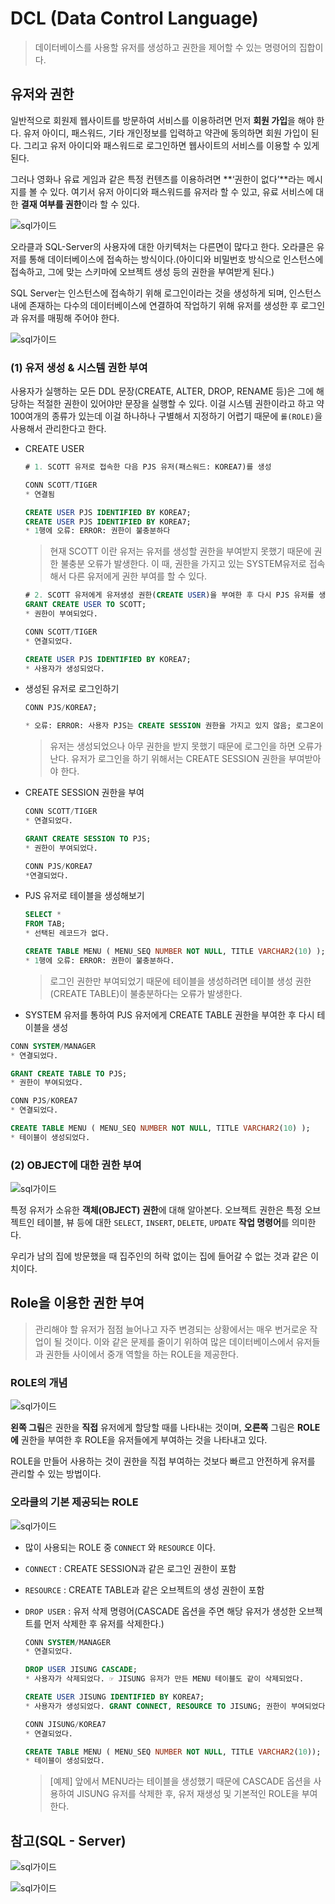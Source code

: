 # DCL (Data Control Language)

> 데이터베이스를 사용할 유저를 생성하고 권한을 제어할 수 있는 명령어의 집합이다.



## 유저와 권한

 일반적으로 회원제 웹사이트를 방문하여 서비스를 이용하려면 먼저 **회원 가입**을 해야 한다. 유저 아이디, 패스워드, 기타 개인정보를 입력하고 약관에 동의하면 회원 가입이 된다. 그리고 유저 아이디와 패스워드로 로그인하면 웹사이트의 서비스를 이용할 수 있게 된다. 

 그러나 영화나 유료 게임과 같은 특정 컨텐츠를 이용하려면 **‘권한이 없다’**라는 메시지를 볼 수 있다. 여기서 유저 아이디와 패스워드를 유저라 할 수 있고, 유료 서비스에 대한 **결재 여부를 권한**이라 할 수 있다.

![sql가이드](http://www.dbguide.net/publishing/img/knowledge/SQL_223.jpg)

오라클과 SQL-Server의 사용자에 대한 아키텍처는 다른면이 많다고 한다. 오라클은 유저를 통해 데이터베이스에 접속하는 방식이다.(아이디와 비밀번호 방식으로 인스턴스에 접속하고, 그에 맞는 스키마에 오브젝트 생성 등의 권한을 부여받게 된다.)

SQL Server는 인스턴스에 접속하기 위해 로그인이라는 것을 생성하게 되며, 인스턴스 내에 존재하는 다수의 데이터베이스에 연결하여 작업하기 위해 유저를 생성한 후 로그인과 유저를 매핑해 주어야 한다.

![sql가이드](http://www.dbguide.net/publishing/img/knowledge/SQL_224.jpg)

### (1) 유저 생성 & 시스템 권한 부여

사용자가 실행하는 모든 DDL 문장(CREATE, ALTER, DROP, RENAME 등)은 그에 해당하는 적절한 권한이 있어야만 문장을 실행할 수 있다. 이걸 시스템 권한이라고 하고 약 100여개의 종류가 있는데 이걸 하나하나 구별해서 지정하기 어렵기 때문에 `롤(ROLE)`을 사용해서 관리한다고 한다.

- CREATE USER

  ```SQL
  # 1. SCOTT 유저로 접속한 다음 PJS 유저(패스워드: KOREA7)를 생성
  
  CONN SCOTT/TIGER 
  * 연결됨 
  
  CREATE USER PJS IDENTIFIED BY KOREA7;
  CREATE USER PJS IDENTIFIED BY KOREA7;
  * 1행에 오류: ERROR: 권한이 불충분하다
  ```

  > 현재 SCOTT 이란 유저는 유저를 생성할 권한을 부여받지 못했기 때문에 권한 불충분 오류가 발생한다. 이 때, 권한을 가지고 있는 SYSTEM유저로 접속해서 다른 유저에게 권한 부여를 할 수 있다.

  ```SQL
  # 2. SCOTT 유저에게 유저생성 권한(CREATE USER)을 부여한 후 다시 PJS 유저를 생성
  GRANT CREATE USER TO SCOTT;
  * 권한이 부여되었다. 
  
  CONN SCOTT/TIGER 
  * 연결되었다. 
  
  CREATE USER PJS IDENTIFIED BY KOREA7; 
  * 사용자가 생성되었다.
  ```

- 생성된 유저로 로그인하기

  ```SQL
  CONN PJS/KOREA7;
  
  * 오류: ERROR: 사용자 PJS는 CREATE SESSION 권한을 가지고 있지 않음; 로그온이 거절되었다.
  ```

  > 유저는 생성되었으나 아무 권한을 받지 못했기 때문에 로그인을 하면 오류가 난다. 유저가 로그인을 하기 위해서는 CREATE SESSION 권한을 부여받아야 한다.

- CREATE SESSION 권한을 부여

  ```SQL
  CONN SCOTT/TIGER 
  * 연결되었다. 
  
  GRANT CREATE SESSION TO PJS; 
  * 권한이 부여되었다. 
  
  CONN PJS/KOREA7 
  *연결되었다.
  ```

- PJS 유저로 테이블을 생성해보기

  ```SQL
  SELECT * 
  FROM TAB; 
  * 선택된 레코드가 없다. 
  
  CREATE TABLE MENU ( MENU_SEQ NUMBER NOT NULL, TITLE VARCHAR2(10) );
  * 1행에 오류: ERROR: 권한이 불충분하다.
  ```

  >  로그인 권한만 부여되었기 때문에 테이블을 생성하려면 테이블 생성 권한(CREATE TABLE)이 불충분하다는 오류가 발생한다.

-  SYSTEM 유저를 통하여 PJS 유저에게 CREATE TABLE 권한을 부여한 후 다시 테이블을 생성

  ```SQL
  CONN SYSTEM/MANAGER 
  * 연결되었다. 
  
  GRANT CREATE TABLE TO PJS;
  * 권한이 부여되었다.
  
  CONN PJS/KOREA7
  * 연결되었다. 
  
  CREATE TABLE MENU ( MENU_SEQ NUMBER NOT NULL, TITLE VARCHAR2(10) );
  * 테이블이 생성되었다.
  ```



### (2) OBJECT에 대한 권한 부여

![sql가이드](http://www.dbguide.net/publishing/img/knowledge/SQL_225.jpg)

특정 유저가 소유한 **객체(OBJECT) 권한**에 대해 알아본다. 오브젝트 권한은 특정 오브젝트인 테이블, 뷰 등에 대한 `SELECT`, `INSERT`, `DELETE`, `UPDATE` **작업 명령어**를 의미한다.

우리가 남의 집에 방문했을 때 집주인의 허락 없이는 집에 들어갈 수 없는 것과 같은 이치이다.



## Role을 이용한 권한 부여

> 관리해야 할 유저가 점점 늘어나고 자주 변경되는 상황에서는 매우 번거로운 작업이 될 것이다. 이와 같은 문제를 줄이기 위하여 많은 데이터베이스에서 유저들과 권한들 사이에서 중개 역할을 하는 ROLE을 제공한다.



### ROLE의 개념

![sql가이드](http://www.dbguide.net/publishing/img/knowledge/SQL_226.jpg)

**왼쪽 그림**은 권한을 **직접** 유저에게 할당할 때를 나타내는 것이며, **오른쪽** 그림은 **ROLE에** 권한을 부여한 후 ROLE을 유저들에게 부여하는 것을 나타내고 있다.

ROLE을 만들어 사용하는 것이 권한을 직접 부여하는 것보다 빠르고 안전하게 유저를 관리할 수 있는 방법이다.

### 오라클의 기본 제공되는 ROLE

![sql가이드](http://www.dbguide.net/publishing/img/knowledge/SQL_227.jpg)

- 많이 사용되는 ROLE 중 `CONNECT` 와 `RESOURCE` 이다.

- `CONNECT` : CREATE SESSION과 같은 로그인 권한이 포함

- `RESOURCE` : CREATE TABLE과 같은 오브젝트의 생성 권한이 포함

- `DROP USER` : 유저 삭제 명령어(CASCADE 옵션을 주면 해당 유저가 생성한 오브젝트를 먼저 삭제한 후 유저를 삭제한다.)

  ```SQL
  CONN SYSTEM/MANAGER 
  * 연결되었다. 
  
  DROP USER JISUNG CASCADE; 
  * 사용자가 삭제되었다. ☞ JISUNG 유저가 만든 MENU 테이블도 같이 삭제되었다. 
  
  CREATE USER JISUNG IDENTIFIED BY KOREA7;
  * 사용자가 생성되었다. GRANT CONNECT, RESOURCE TO JISUNG; 권한이 부여되었다.
  
  CONN JISUNG/KOREA7
  * 연결되었다.
  
  CREATE TABLE MENU ( MENU_SEQ NUMBER NOT NULL, TITLE VARCHAR2(10)); 
  * 테이블이 생성되었다.
  ```

  > [예제] 앞에서 MENU라는 테이블을 생성했기 때문에 CASCADE 옵션을 사용하여 JISUNG 유저를 삭제한 후, 유저 재생성 및 기본적인 ROLE을 부여한다.

  

## 참고(SQL - Server)

![sql가이드](http://www.dbguide.net/publishing/img/knowledge/SQL_228.jpg)

![sql가이드](http://www.dbguide.net/publishing/img/knowledge/SQL_229.jpg)